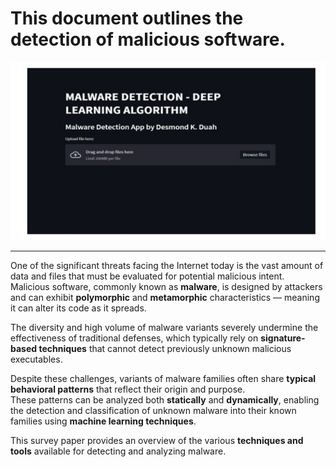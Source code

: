 # This document outlines the detection of malicious software.

![Malware Detection Banner](s1.jpg)

---

One of the significant threats facing the Internet today is the vast amount of data and files that must be evaluated for potential malicious intent.  
Malicious software, commonly known as **malware**, is designed by attackers and can exhibit **polymorphic** and **metamorphic** characteristics — meaning it can alter its code as it spreads. 

The diversity and high volume of malware variants severely undermine the effectiveness of traditional defenses, which typically rely on **signature-based techniques** that cannot detect previously unknown malicious executables.

Despite these challenges, variants of malware families often share **typical behavioral patterns** that reflect their origin and purpose.  
These patterns can be analyzed both **statically** and **dynamically**, enabling the detection and classification of unknown malware into their known families using **machine learning techniques**.

This survey paper provides an overview of the various **techniques and tools** available for detecting and analyzing malware.
